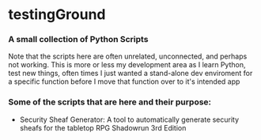 # testingGround

### A small collection of Python Scripts

Note that the scripts here are often unrelated, unconnected, and perhaps not working.
This is more or less my development area as I learn Python, test new things, often times I just wanted a stand-alone dev enviroment for a specific function before I move that function over to it's intended app

### Some of the scripts that are here and their purpose:
- Security Sheaf Generator: A tool to automatically generate security sheafs for the tabletop RPG Shadowrun 3rd Edition
  
